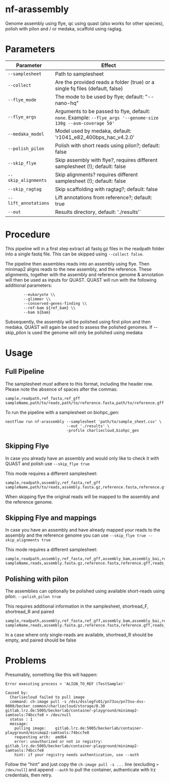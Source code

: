 # nf-arassembly

Genome assembly using flye, qc using quast (also works for other species), polish with pilon and / or medaka, scaffold using ragtag.

# Parameters

| Parameter | Effect |
| --- | --- |
| `--samplesheet` | Path to samplesheet |
| `--collect` | Are the provided reads a folder (true) or a single fq files (default, false) |
| `--flye_mode` | The mode to be used by flye; default: "--nano-hq" |
| `--flye_args` | Arguments to be passed to flye, default: `none`. Example: `--flye_args '--genome-size 130g --asm-coverage 50'` |
| `--medaka_model` | Model used by medaka, default: 'r1041_e82_400bps_hac_v4.2.0' |
| `--polish_pilon` | Polish with short reads using pilon?; default: false |
| `--skip_flye` | Skip assembly with flye?, requires different samplesheet (!); default: false |
| `--skip_alignments` | Skip alignments? requires different samplesheet (!); default: false |
| `--skip_ragtag` | Skip scaffolding with ragtag?; default: false |
| `--lift_annotations` | Lift annotations from reference?; default: true |
| `--out` | Results directory, default: './results'` |

# Procedure

This pipeline will in a first step extract all fastq.gz files in the readpath folder into a single fastq file. This can be skipped using `--collect false`.

The pipeline then assembles reads into an assembly using flye. 
Then minimap2 aligns reads to the new assembly, and the reference.
These alignments, together with the assembly and reference genome & annotation will then be used as inputs for QUAST.
QUAST will run with the following additional parameters:

```
        --eukaryote \\
        --glimmer \\
        --conserved-genes-finding \\
        --ref-bam ${ref_bam} \\
        --bam ${bam} 
```

Subsequently, the assembly will be polished using first pilon and then medaka, QUAST will again be used to assess the polished genomes.
If --skip_pilon is used the genome will only be polished using medaka


# Usage

## Full Pipeline

The samplesheet _must_ adhere to this format, including the header row. Please note the absence of spaces after the commas:

```
sample,readpath,ref_fasta,ref_gff
sampleName,path/to/reads,path/to/reference.fasta,path/to/reference.gff
```

To run the pipeline with a samplesheet on biohpc_gen:
```
nextflow run nf-arassembly --samplesheet 'path/to/sample_sheet.csv' \
                           --out './results' \
                           -profile charliecloud,biohpc_gen
```

## Skipping Flye

In case you already have an assembly and would only like to check it with QUAST and polish use
`--skip_flye true`

This mode requires a different samplesheet:

```
sample,readpath,assembly,ref_fasta,ref_gff
sampleName,path/to/reads,assembly.fasta.gz,reference.fasta,reference.gff
```

When skipping flye the original reads will be mapped to the assembly and the reference genome.

## Skipping Flye and mappings

In case you have an assembly and have already mapped your reads to the assembly and the reference genome you can use
`--skip_flye true --skip_alignments true`

This mode requires a different samplesheet:

```
sample,readpath,assembly,ref_fasta,ref_gff,assembly_bam,assembly_bai,ref_bam
sampleName,reads,assembly.fasta.gz,reference.fasta,reference.gff,reads_on_assembly.bam,reads_on_assembly.bai,reads_on_reference.bam
```

## Polishing with pilon

The assemblies can optionally be polished using available short-reads using pilon.
`--polish_pilon true`

This requires additional information in the samplesheet, shortread_F, shortread_R and paired

```
sample,readpath,assembly,ref_fasta,ref_gff,assembly_bam,assembly_bai,ref_bam,shortread_F,shortread_R,paired
sampleName,reads,assembly.fasta.gz,reference.fasta,reference.gff,reads_on_assembly.bam,reads_on_assembly.bai,reads_on_reference.bam,short_F1.fastq,short_F2.fastq,true
```

In a case where only single-reads are available, shortread_R should be empty, and paired should be false

# Problems

Presumably, something like this will happen:

```
Error executing process > 'ALIGN_TO_REF (TestSample)'

Caused by:
  Charliecloud failed to pull image
  command: ch-image pull -s /dss/dsslegfs01/pn73so/pn73so-dss-0000/becker_common/charliecloud/storage/0.30 gitlab.lrz.de:5005/beckerlab/container-playground/minimap2-samtools:74bccfe8 > /dev/null
  status : 1
  message:
    pulling image:    gitlab.lrz.de:5005/beckerlab/container-playground/minimap2-samtools:74bccfe8
    requesting arch:  amd64
    error: unauthorized or not in registry: gitlab.lrz.de:5005/beckerlab/container-playground/minimap2-samtools:74bccfe8
    hint: if your registry needs authentication, use --auth
```

Follow the "hint" and just copy the `ch-image pull -s ...` line (excluding `> /dev/null`) and append `--auth` to pull the container, authenticate with lrz credentials, then retry.
